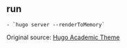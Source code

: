 ## run
    - `hugo server --renderToMemory`

Original source: [Hugo Academic Theme](https://github.com/wowchemy/starter-hugo-academic)
